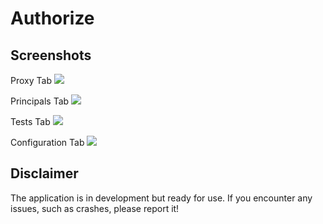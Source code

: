 # Authorize

## Screenshots

Proxy Tab
![](./doc/src/proxyTab.png)

Principals Tab
![](./doc/src/principalsTab.png)

Tests Tab
![](./doc/src/testsTab.png)

Configuration Tab
![](./doc/src/configurationTab.png)


## Disclaimer

The application is in development but ready for use. If you encounter any issues, such as crashes, please report it!

